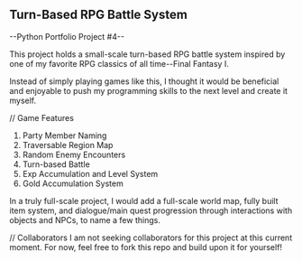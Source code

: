 ## Turn-Based RPG Battle System ##
--Python Portfolio Project #4--

This project holds a small-scale turn-based RPG battle system inspired by one of my favorite RPG classics of all time--Final Fantasy I. 

Instead of simply playing games like this, I thought it would be beneficial and enjoyable to push my programming skills to the next level and create it myself. 

// Game Features 
1. Party Member Naming
2. Traversable Region Map
3. Random Enemy Encounters
4. Turn-based Battle
5. Exp Accumulation and Level System
6. Gold Accumulation System

In a truly full-scale project, I would add a full-scale world map, fully built item system, and dialogue/main quest progression through interactions with objects and NPCs, to name a few things.


// Collaborators
I am not seeking collaborators for this project at this current moment. For now, feel free to fork this repo and build upon it for yourself! 
